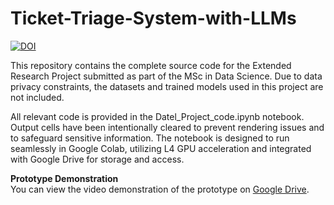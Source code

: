 # Ticket-Triage-System-with-LLMs

[![DOI](https://zenodo.org/badge/DOI/10.5281/zenodo.16945521.svg)](https://doi.org/10.5281/zenodo.16945521) 

This repository contains the complete source code for the Extended Research Project submitted as part of the MSc in Data Science. Due to data privacy constraints, the datasets and trained models used in this project are not included.

All relevant code is provided in the Datel_Project_code.ipynb notebook. Output cells have been intentionally cleared to prevent rendering issues and to safeguard sensitive information. The notebook is designed to run seamlessly in Google Colab, utilizing L4 GPU acceleration and integrated with Google Drive for storage and access.

**Prototype Demonstration**  
You can view the video demonstration of the prototype on [Google Drive](https://drive.google.com/file/d/1PkeEPrntjPpSI7pB1yTZGgUgnQAlC7KT/view?usp=sharing).


